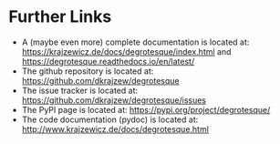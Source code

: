 Further Links
=============

* A (maybe even more) complete documentation is located at: https://krajzewicz.de/docs/degrotesque/index.html and https://degrotesque.readthedocs.io/en/latest/
* The github repository is located at: https://github.com/dkrajzew/degrotesque
* The issue tracker is located at: https://github.com/dkrajzew/degrotesque/issues
* The PyPI page is located at: https://pypi.org/project/degrotesque/
* The code documentation (pydoc) is located at: http://www.krajzewicz.de/docs/degrotesque.html
